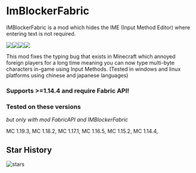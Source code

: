 # ImBlockerFabric
IMBlockerFabric is a mod which hides the IME (Input Method Editor) where entering text is not required.

![](https://img.shields.io/github/last-commit/mrjesen/ImBlockerFabric?logo=artstation&style=for-the-badge&color=9266CC)![](https://img.shields.io/github/issues/mrjesen/ImBlockerFabric?style=for-the-badge&logo=slashdot)![](https://img.shields.io/github/release/mrjesen/ImBlockerFabric?style=for-the-badge&color=00C58E&logo=ionic)![](https://img.shields.io/github/downloads/mrjesen/ImBlockerFabric/total?style=for-the-badge&logo=docusign)

This mod fixes the typing bug that exists in Minecraft which annoyed foreign players for a long time meaning you can now type multi-byte characters in-game using Input Methods. (Tested in windows and linux platforms using chinese and japanese languages)


### Supports >=1.14.4 and require Fabric API!

### Tested on these versions
*but only with mod FabricAPI and IMBlockerFabric*

MC 1.19.3,
MC 1.18.2,
MC 1.17.1,
MC 1.16.5,
MC 1.15.2,
MC 1.14.4,

## Star History

![stars](https://starchart.cc/mrjesen/ImBlockerFabric.svg)
